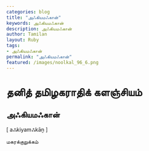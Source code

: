 ```yaml
---  
categories: blog  
title: "அஃகியமஃகான்"
keywords: அஃகியமஃகான்  
description: அஃகியமஃகான்
author: Tamilan  
layout: Ruby  
tags:     
- அஃகியமஃகான்
permalink: "அஃகியமஃகான்"  
featured: /images/noolkal_96_6.png  
--- 
```

# தனித் தமிழகராதிக் களஞ்சியம்
## அஃகியமஃகான்

[ aஃkiyamஃkāṉ ]  
  
மகரக்குறுக்கம்